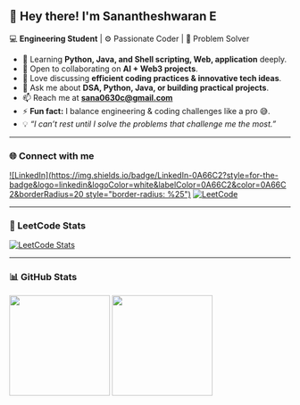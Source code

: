 
## 👋 Hey there! I'm Sanantheshwaran E  

💻 **Engineering Student** | ⚙️ Passionate Coder | 🚀 Problem Solver  

- 🌱 Learning **Python, Java, and Shell scripting, Web, application** deeply.  
- 👯 Open to collaborating on **AI + Web3 projects**.  
- 🤝 Love discussing **efficient coding practices & innovative tech ideas**.  
- 💬 Ask me about **DSA, Python, Java, or building practical projects**.  
- 📫 Reach me at **sana0630c@gmail.com**  
- ⚡ **Fun fact:** I balance engineering & coding challenges like a pro 😅.  
- 💡 *“I can’t rest until I solve the problems that challenge me the most.”*  

---

### 🌐 Connect with me  

[![LinkedIn](https://img.shields.io/badge/LinkedIn-0A66C2?style=for-the-badge&logo=linkedin&logoColor=white&labelColor=0A66C2&color=0A66C2&borderRadius=20 style="border-radius: %25")](https://www.linkedin.com/in/sanantheshwaran-e-238b32332?utm_source=share&utm_campaign=share_via&utm_content=profile&utm_medium=android_app)
[![LeetCode](https://img.shields.io/badge/LeetCode-FFA116?style=for-the-badge&logo=leetcode&logoColor=white&labelColor=FFA116&color=FFA116&borderRadius=20)](https://leetcode.com/u/sana_0630/)  

---

### 🧠 LeetCode Stats  

[![LeetCode Stats](https://leetcard.jacoblin.cool/sana_0630?theme=dark&font=IBM%20Plex%20Mono)](https://leetcode.com/u/sana_0630/)

---

### 📊 GitHub Stats  

<p>
  <img src="https://github-readme-stats.vercel.app/api?username=sana-uzumki&show_icons=true&theme=react&hide_border=true" height="180"/>
  <img src="https://github-readme-stats.vercel.app/api/top-langs/?username=sana-uzumki&layout=compact&theme=react&hide_border=true" height="180"/>
</p>

